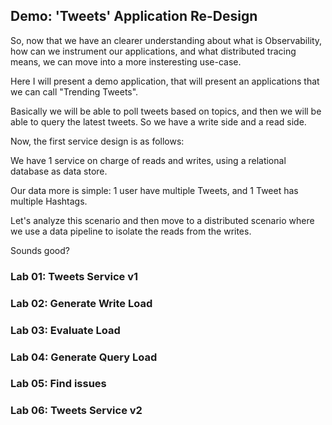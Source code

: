 ## Demo: 'Tweets' Application Re-Design

So, now that we have an clearer understanding about what is Observability,
how can we instrument our applications, and what distributed tracing means,
we can move into a more insteresting use-case.

Here I will present a demo application, that will present an applications 
that we can call "Trending Tweets".

Basically we will be able to poll tweets based on topics, and then we will
be able to query the latest tweets. So we have a write side and a read side.

Now, the first service design is as follows:

We have 1 service on charge of reads and writes, using a relational database as 
data store.

Our data more is simple: 1 user have multiple Tweets, and 1 Tweet has multiple 
Hashtags.

Let's analyze this scenario and then move to a distributed scenario where
we use a data pipeline to isolate the reads from the writes.

Sounds good?

### Lab 01: Tweets Service v1

### Lab 02: Generate Write Load

### Lab 03: Evaluate Load

### Lab 04: Generate Query Load

### Lab 05: Find issues

### Lab 06: Tweets Service v2



